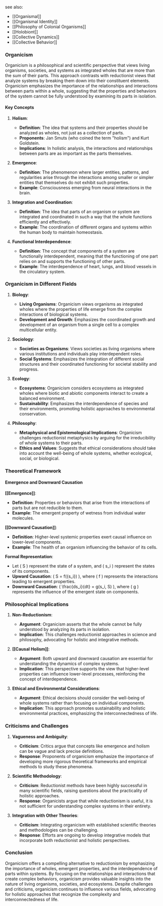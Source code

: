 see also:
- [[Organismal]]
- [[Organismal Identity]]
- [[Philosophy of Colonial Organisms]]
- [[Holobiont]]
- [[Collective Dynamics]]
- [[Collective Behavior]]

### Organicism

Organicism is a philosophical and scientific perspective that views living organisms, societies, and systems as integrated wholes that are more than the sum of their parts. This approach contrasts with reductionist views that analyze systems by breaking them down into their constituent elements. Organicism emphasizes the importance of the relationships and interactions between parts within a whole, suggesting that the properties and behaviors of the system cannot be fully understood by examining its parts in isolation.

#### Key Concepts

1. **Holism**:
   - **Definition**: The idea that systems and their properties should be analyzed as wholes, not just as a collection of parts.
   - **Proponents**: Jan Smuts (who coined the term "holism") and Kurt Goldstein.
   - **Implications**: In holistic analysis, the interactions and relationships between parts are as important as the parts themselves.

2. **Emergence**:
   - **Definition**: The phenomenon where larger entities, patterns, and regularities arise through the interactions among smaller or simpler entities that themselves do not exhibit such properties.
   - **Example**: Consciousness emerging from neural interactions in the brain.

3. **Integration and Coordination**:
   - **Definition**: The idea that parts of an organism or system are integrated and coordinated in such a way that the whole functions efficiently and effectively.
   - **Example**: The coordination of different organs and systems within the human body to maintain homeostasis.

4. **Functional Interdependence**:
   - **Definition**: The concept that components of a system are functionally interdependent, meaning that the functioning of one part relies on and supports the functioning of other parts.
   - **Example**: The interdependence of heart, lungs, and blood vessels in the circulatory system.

### Organicism in Different Fields

1. **Biology**:
   - **Living Organisms**: Organicism views organisms as integrated wholes where the properties of life emerge from the complex interactions of biological systems.
   - **Development and Growth**: Emphasizes the coordinated growth and development of an organism from a single cell to a complex multicellular entity.

2. **Sociology**:
   - **Societies as Organisms**: Views societies as living organisms where various institutions and individuals play interdependent roles.
   - **Social Systems**: Emphasizes the integration of different social structures and their coordinated functioning for societal stability and progress.

3. **Ecology**:
   - **Ecosystems**: Organicism considers ecosystems as integrated wholes where biotic and abiotic components interact to create a balanced environment.
   - **Sustainability**: Emphasizes the interdependence of species and their environments, promoting holistic approaches to environmental conservation.

4. **Philosophy**:
   - **Metaphysical and Epistemological Implications**: Organicism challenges reductionist metaphysics by arguing for the irreducibility of whole systems to their parts.
   - **Ethics and Values**: Suggests that ethical considerations should take into account the well-being of whole systems, whether ecological, social, or biological.

### Theoretical Framework

#### Emergence and Downward Causation

**[[Emergence]]**:
- **Definition**: Properties or behaviors that arise from the interactions of parts but are not reducible to them.
- **Example**: The emergent property of wetness from individual water molecules.

**[[Downward Causation]]**:
- **Definition**: Higher-level systemic properties exert causal influence on lower-level components.
- **Example**: The health of an organism influencing the behavior of its cells.

**Formal Representation**:
- Let \( S \) represent the state of a system, and \( s_i \) represent the states of its components.
- **Upward Causation**: \( S = f(\{s_i\}) \), where \( f \) represents the interactions leading to emergent properties.
- **Downward Causation**: \( \frac{ds_i}{dt} = g(s_i, S) \), where \( g \) represents the influence of the emergent state on components.

### Philosophical Implications

1. **Non-Reductionism**:
   - **Argument**: Organicism asserts that the whole cannot be fully understood by analyzing its parts in isolation.
   - **Implication**: This challenges reductionist approaches in science and philosophy, advocating for holistic and integrative methods.

2. **[[Causal Holism]]**:
   - **Argument**: Both upward and downward causation are essential for understanding the dynamics of complex systems.
   - **Implication**: This perspective supports the view that higher-level properties can influence lower-level processes, reinforcing the concept of interdependence.

3. **Ethical and Environmental Considerations**:
   - **Argument**: Ethical decisions should consider the well-being of whole systems rather than focusing on individual components.
   - **Implication**: This approach promotes sustainability and holistic environmental practices, emphasizing the interconnectedness of life.

### Criticisms and Challenges

1. **Vagueness and Ambiguity**:
   - **Criticism**: Critics argue that concepts like emergence and holism can be vague and lack precise definitions.
   - **Response**: Proponents of organicism emphasize the importance of developing more rigorous theoretical frameworks and empirical methods to study these phenomena.

2. **Scientific Methodology**:
   - **Criticism**: Reductionist methods have been highly successful in many scientific fields, raising questions about the practicality of holistic approaches.
   - **Response**: Organicists argue that while reductionism is useful, it is not sufficient for understanding complex systems in their entirety.

3. **Integration with Other Theories**:
   - **Criticism**: Integrating organicism with established scientific theories and methodologies can be challenging.
   - **Response**: Efforts are ongoing to develop integrative models that incorporate both reductionist and holistic perspectives.

### Conclusion

Organicism offers a compelling alternative to reductionism by emphasizing the importance of wholes, emergent properties, and the interdependence of parts within systems. By focusing on the relationships and interactions that create complex behaviors, organicism provides valuable insights into the nature of living organisms, societies, and ecosystems. Despite challenges and criticisms, organicism continues to influence various fields, advocating for holistic approaches that recognize the complexity and interconnectedness of life.